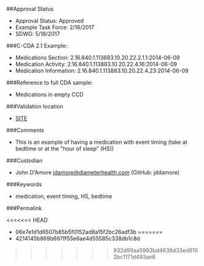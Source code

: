##Approval Status 

* Approval Status: Approved
* Example Task Force: 2/16/2017
* SDWG: 5/18/2017

###C-CDA 2.1 Example: 

* Medications Section: 2.16.840.1.113883.10.20.22.2.1.1:2014-06-09
* Medication Activity: 2.16.840.1.113883.10.20.22.4.16:2014-06-09
* Medication Information: 2.16.840.1.113883.10.20.22.4.23:2014-06-09

###Reference to full CDA sample:
* Medications in empty CCD

###Validation location

* [SITE](https://sitenv.org/c-cda-validator)


###Comments

* This is an example of having a medication with event timing (take at bedtime or at the "hour of sleep" (HS))

###Custodian

* John D'Amore jdamore@diameterhealth.com (GitHub: jddamore)

###Keywords

* medication, event timing, HS, bedtime

###Permalink 

<<<<<<< HEAD
* 06e7e1d1d6507b85b5f0152ad8a15f2bc26adf3b
=======
* 4214145b869b697ff55e6ae4d55585c338db1c8d
>>>>>>> 932d99aa5993bd4638d33ed8102bc1171d493ae6
